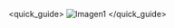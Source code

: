 <quick_guide>
![Imagen1](http://static.energysistem.com/images/manuals/39052/544526db25f9a.jpg)
</quick_guide>

